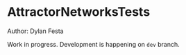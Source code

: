 # AttractorNetworksTests

Author: Dylan Festa

Work in progress. Development is happening on `dev` branch.
